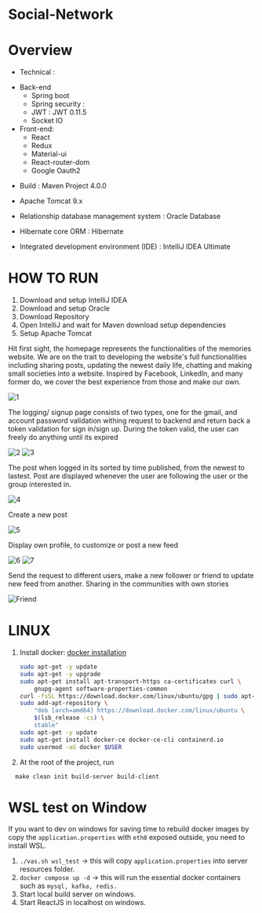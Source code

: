 # Social-Network


# Overview

* Technical :
- Back-end
  + Spring boot
  + Spring security :
  + JWT : JWT 0.11.5
  + Socket IO
- Front-end:
  + React
  + Redux
  + Material-ui
  + React-router-dom
  + Google Oauth2
  
* Build : Maven Project 4.0.0

* Apache Tomcat 9.x  
* Relationship database management system : Oracle Database
* Hibernate core ORM : Hibernate 
* Integrated development environment (IDE) : IntelliJ IDEA Ultimate

# HOW TO RUN
1. Download and setup IntelliJ IDEA 
2. Download and setup Oracle 
3. Download Repository 
4. Open IntelliJ and wait for Maven download setup dependencies
5. Setup Apache Tomcat

Hit first sight, the homepage represents the functionalities of the memories website. We are on the trait to developing the website's full functionalities including sharing posts, updating the newest daily life, chatting and making small societies into a website. Inspired by Facebook, Linkedln, and many former do, we cover the best experience from those and make our own.

![1](https://user-images.githubusercontent.com/114813626/219269630-50007e23-9df4-4a46-9c8e-a35d273b5076.png)

The logging/ signup page consists of two types, one for the gmail, and account password validation withing request to backend and return back a token validation for sign in/sign up. During the token valid, the user can freely do anything until its expired

![2](https://user-images.githubusercontent.com/114813626/219269716-f3edc666-d560-408e-8411-3e7690c8401a.png)
![3](https://user-images.githubusercontent.com/114813626/219269742-3043f95b-2964-4d6c-b971-8767d883543a.png)

The post when logged in its sorted by time published, from the newest to lastest. Post are displayed whenever the user are following the user or the group interested in.

![4](https://user-images.githubusercontent.com/114813626/219269806-1c1e455b-7df9-4c81-ac38-62f9a9a9ffc7.png)

Create a new post

![5](https://user-images.githubusercontent.com/114813626/219269861-dc7d56ec-de0c-4a27-9da0-1c7753920a35.png)

Display own profile, to customize or post a new feed

![6](https://user-images.githubusercontent.com/114813626/219269922-3bce0014-6459-4a78-bd39-bb4c54e6f1aa.png)
![7](https://user-images.githubusercontent.com/114813626/219269987-c32a64f1-bcca-4707-99d9-09abfb177c55.png)

Send the request to different users, make a new follower or friend to update new feed from another. Sharing in the communities with own stories

![Friend](https://user-images.githubusercontent.com/114813626/219270098-c865298a-1038-4723-8cfe-715e20c3b3f4.png)

# LINUX
1. Install docker: [docker installation](https://docs.docker.com/engine/install/ubuntu/)

    ```bash
    sudo apt-get -y update
    sudo apt-get -y upgrade
    sudo apt-get install apt-transport-https ca-certificates curl \
        gnupg-agent software-properties-common
    curl -fsSL https://download.docker.com/linux/ubuntu/gpg | sudo apt-key add -
    sudo add-apt-repository \
        "deb [arch=amd64] https://download.docker.com/linux/ubuntu \
        $(lsb_release -cs) \
        stable"
    sudo apt-get -y update
    sudo apt-get install docker-ce docker-ce-cli containerd.io
    sudo usermod -aG docker $USER
    ```

2. At the root of the project, run
```
  make clean init build-server build-client
```
# WSL test on Window
If you want to dev on windows for saving time to rebuild docker images by copy the `application.properties` with `eth0` exposed outside, you need to install WSL.
1. `./vas.sh wsl_test` -> this will copy `application.properties` into server resources folder.
2. `docker compose up -d` -> this will run the essential docker containers such as `mysql, kafka, redis.`
3. Start local build server on windows. 
4. Start ReactJS in localhost on windows.